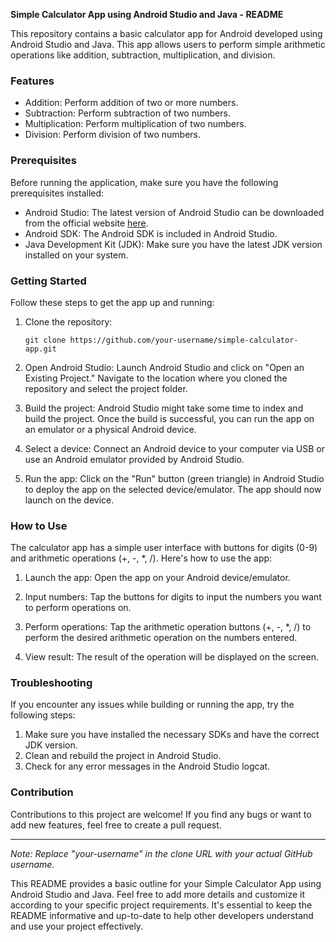 **Simple Calculator App using Android Studio and Java - README**

This repository contains a basic calculator app for Android developed using Android Studio and Java. This app allows users to perform simple arithmetic operations like addition, subtraction, multiplication, and division.

### Features

- Addition: Perform addition of two or more numbers.
- Subtraction: Perform subtraction of two numbers.
- Multiplication: Perform multiplication of two numbers.
- Division: Perform division of two numbers.

### Prerequisites

Before running the application, make sure you have the following prerequisites installed:

- Android Studio: The latest version of Android Studio can be downloaded from the official website [here](https://developer.android.com/studio).
- Android SDK: The Android SDK is included in Android Studio.
- Java Development Kit (JDK): Make sure you have the latest JDK version installed on your system.

### Getting Started

Follow these steps to get the app up and running:

1. Clone the repository: 
   ```
   git clone https://github.com/your-username/simple-calculator-app.git
   ```

2. Open Android Studio: Launch Android Studio and click on "Open an Existing Project." Navigate to the location where you cloned the repository and select the project folder.

3. Build the project: Android Studio might take some time to index and build the project. Once the build is successful, you can run the app on an emulator or a physical Android device.

4. Select a device: Connect an Android device to your computer via USB or use an Android emulator provided by Android Studio.

5. Run the app: Click on the "Run" button (green triangle) in Android Studio to deploy the app on the selected device/emulator. The app should now launch on the device.

### How to Use

The calculator app has a simple user interface with buttons for digits (0-9) and arithmetic operations (+, -, *, /). Here's how to use the app:

1. Launch the app: Open the app on your Android device/emulator.

2. Input numbers: Tap the buttons for digits to input the numbers you want to perform operations on.

3. Perform operations: Tap the arithmetic operation buttons (+, -, *, /) to perform the desired arithmetic operation on the numbers entered.

4. View result: The result of the operation will be displayed on the screen.

### Troubleshooting

If you encounter any issues while building or running the app, try the following steps:

1. Make sure you have installed the necessary SDKs and have the correct JDK version.
2. Clean and rebuild the project in Android Studio.
3. Check for any error messages in the Android Studio logcat.

### Contribution

Contributions to this project are welcome! If you find any bugs or want to add new features, feel free to create a pull request. 


---
*Note: Replace "your-username" in the clone URL with your actual GitHub username.* 

This README provides a basic outline for your Simple Calculator App using Android Studio and Java. Feel free to add more details and customize it according to your specific project requirements. It's essential to keep the README informative and up-to-date to help other developers understand and use your project effectively.
